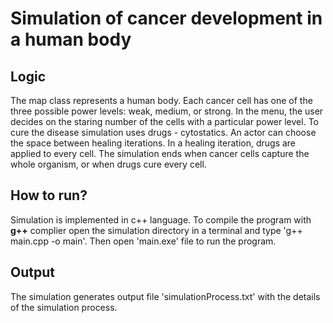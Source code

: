 # Simulation of cancer development in a human body

## Logic

The map class represents a human body. Each cancer cell has one of the three possible power levels: weak, medium, or strong. In the menu, the user decides on the staring number of the cells with a particular power level.
To cure the disease simulation uses drugs - cytostatics. An actor can choose the space between healing iterations. In a healing iteration, drugs are applied to every cell.
The simulation ends when cancer cells capture the whole organism, or when drugs cure every cell.

## How to run?

Simulation is implemented in c++ language. To compile the program with **g++** complier open the simulation directory in a terminal and type 'g++ main.cpp -o main'. Then open 'main.exe' file to run the program.

## Output

The simulation generates output file 'simulationProcess.txt' with the details of the simulation process.
